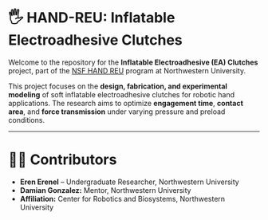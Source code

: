 # 🖐️ HAND-REU: Inflatable Electroadhesive Clutches

Welcome to the repository for the **Inflatable Electroadhesive (EA) Clutches** project, part of the [NSF HAND REU](https://hand-erc.org/) program at Northwestern University.

This project focuses on the **design, fabrication, and experimental modeling** of soft inflatable electroadhesive clutches for robotic hand applications. The research aims to optimize **engagement time**, **contact area**, and **force transmission** under varying pressure and preload conditions.

---

# 👨‍🔬 Contributors

- **Eren Erenel** – Undergraduate Researcher, Northwestern University  
- **Damian Gonzalez:** Mentor, Northwestern University
- **Affiliation:** Center for Robotics and Biosystems, Northwestern University


